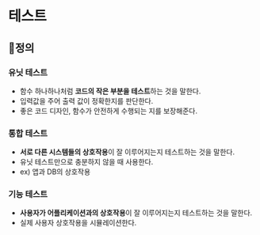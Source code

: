 # 테스트



## 📌정의

### 유닛 테스트

+ 함수 하나하나처럼 **코드의 작은 부분을 테스트**하는 것을 말한다.
+ 입력값을 주어 출력 값이 정확한지를 판단한다.
+ 좋은 코드 디자인, 함수가 안전하게 수행되는 지를 보장해준다.



### 통합 테스트

+ **서로 다른 시스템들의 상호작용**이 잘 이루어지는지 테스트하는 것을 말한다.
+ 유닛 테스트만으로 충분하지 않을 때 사용한다.
+ ex) 앱과 DB의 상호작용 



### 기능 테스트

+ **사용자가 어플리케이션과의 상호작용**이 잘 이루어지는지 테스트하는 것을 말한다. 
+ 실제 사용자 상호작용을 시뮬레이션한다.





